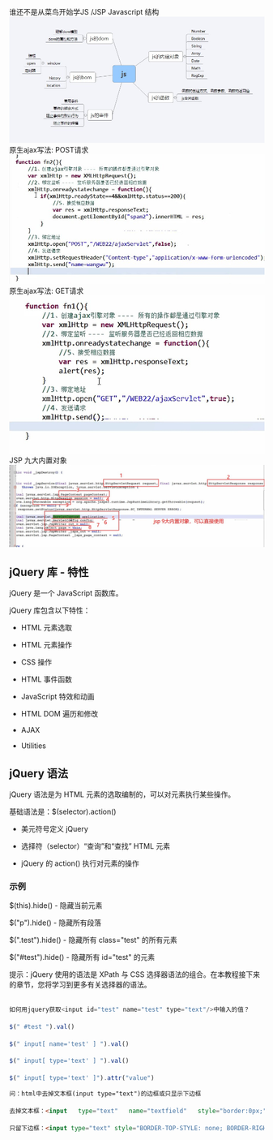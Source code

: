 谁还不是从菜鸟开始学JS /JSP
Javascript 结构
![](_assets/谁还不是从菜鸟开始学JS%20JSP/image-谁还不是从菜鸟开始学JS%20JSP-20221017-162437131.jpeg)
原生ajax写法: POST请求
![](_assets/谁还不是从菜鸟开始学JS%20JSP/image-谁还不是从菜鸟开始学JS%20JSP-20221017-162457360.jpeg)
原生ajax写法: GET请求
![](_assets/谁还不是从菜鸟开始学JS%20JSP/image-谁还不是从菜鸟开始学JS%20JSP-20221017-162503330.jpeg)
JSP 九大内置对象
![](_assets/谁还不是从菜鸟开始学JS%20JSP/image-谁还不是从菜鸟开始学JS%20JSP-20221017-162514382.jpeg)

## jQuery 库 - 特性

jQuery 是一个 JavaScript 函数库。

jQuery 库包含以下特性：

-   HTML 元素选取
    
-   HTML 元素操作
    
-   CSS 操作
    
-   HTML 事件函数
    
-   JavaScript 特效和动画
    
-   HTML DOM 遍历和修改
    
-   AJAX
    
-   Utilities
    

  

## jQuery 语法

jQuery 语法是为 HTML 元素的选取编制的，可以对元素执行某些操作。

基础语法是：$(selector).action()

-   美元符号定义 jQuery
    
-   选择符（selector）“查询”和“查找” HTML 元素
    
-   jQuery 的 action() 执行对元素的操作
    

### 示例

$(this).hide() - 隐藏当前元素

$("p").hide() - 隐藏所有段落

$(".test").hide() - 隐藏所有 class="test" 的所有元素

$("#test").hide() - 隐藏所有 id="test" 的元素

提示：jQuery 使用的语法是 XPath 与 CSS 选择器语法的组合。在本教程接下来的章节，您将学习到更多有关选择器的语法。


```javascript

如何用jquery获取<input id="test" name="test" type="text"/>中输入的值？

$(" #test ").val()

$(" input[ name='test' ] ").val()

$(" input[ type='text' ] ").val()

$(" input[ type='text' ]").attr("value")
```

```html
问：html中去掉文本框(input type="text")的边框或只显示下边框

去掉文本框：<input   type="text"   name="textfield"   style="border:0px;">

只留下边框：<input type="text" style="BORDER-TOP-STYLE: none; BORDER-RIGHT-STYLE: none; BORDER-LEFT-STYLE: none; BORDER-BOTTOM-STYLE: solid">
```


